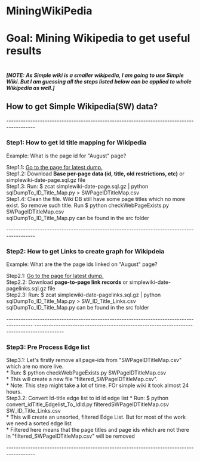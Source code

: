 # MiningWikiPedia
<h1>Goal: Mining Wikipedia to get useful results <h1>
<h5>[NOTE: As Simple wiki is a smaller wikipedia, I am going to use Simple Wiki. But I am guessing all the steps listed below can be applied to whole Wikipedia as well.]</h5>

<h2>How to get Simple Wikipedia(SW) data?</h2>
------------------------------------------------------------------------------------------
<h3>Step1: How to get Id title mapping for Wikipedia</h3>
Example: What is the page id for "August" page?
<p>
Step1.1: <a href="http://dumps.wikimedia.org/simplewiki/" target="_blank">Go to the page for latest dump.</a></br>
Step1.2: Download <b>Base per-page data (id, title, old restrictions, etc)</b> or simplewiki-date-page.sql.gz file</br>
Step1.3: Run: $ zcat simplewiki-date-page.sql.gz | python sqlDumpTo_ID_Title_Map.py > SWPageIDTitleMap.csv</br>
Step1.4: Clean the file. Wiki DB still have some page titles which no more exist. So remove such title. Run $ python checkWebPageExists.py SWPageIDTitleMap.csv</br>
sqlDumpTo_ID_Title_Map.py can be found in the src folder
</p>
------------------------------------------------------------------------------------------
<h3>Step2: How to get Links to create graph for Wikipdeia</h3>
Example: What are the the page ids linked on "August" page?
<p>
Step2.1: <a href="http://dumps.wikimedia.org/simplewiki/" target="_blank">Go to the page for latest dump.</a></br>
Step2.2: Download <b>page-to-page link records</b> or simplewiki-date-pagelinks.sql.gz  file</br>
Step2.3: Run: $ zcat simplewiki-date-pagelinks.sql.gz | python sqlDumpTo_ID_Title_Map.py > SW_ID_Title_Links.csv</br>
sqlDumpTo_ID_Title_Map.py can be found in the src folder
</p>
-----------------------------------------------------------------------------------------
------------------------------------------------------------------------------------------
<h3>Step3: Pre Process Edge list</h3>
<p>
Step3.1: Let's firstly remove all page-ids from "SWPageIDTitleMap.csv" which are no more live.</br> 
    * Run: $ python checkWebPageExists.py SWPageIDTitleMap.csv </br> 
    * This will create a new file "filtered_SWPageIDTitleMap.csv".</br>
    * Note: This step might take a lot of time. FOr simple wiki it took almost 24 hours.</br>
Step3.2: Convert Id-title edge list to id id edge list
    * Run: $ python convert_idTitle_Edgelist_To_IdId.py filteredSWPageIDTitleMap.csv SW_ID_Title_Links.csv </br>
    * This will create an unsorted, filtered Edge List. But for most of the work we need a sorted edge list</br>
    * Filtered here means that the page titles and page ids which are not there in "filtered_SWPageIDTitleMap.csv" will be removed 
</p>
------------------------------------------------------------------------------------------

